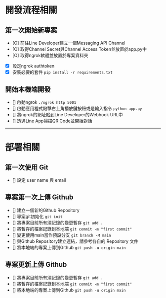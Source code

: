 # 開發流程相關

## 第一次開始新專案

- [O] 前往Line Developer建立一個Messaging API Channel
- [O] 取得Channel Secret與Channel Access Token並放置於app.py中
- [O] 取得ngrok軟體並放置於專案資料夾
- [x] 設定ngrok authtoken
- [x] 安裝必要的套件 `pip install -r requirements.txt`

## 開始本機端開發

- [] 啟動ngrok `./ngrok http 5001`
- [] 啟動應用程式點擊右上角播放鍵按鈕或是輸入指令 `python app.py`
- [] 將ngrok的網址貼到Line Developer的Webhook URL中
- [] 透過Line App掃描QR Code並開始對話

----

# 部署相關

## 第一次使用 Git

- [] 設定 user name 與 email

## 專案第一次上傳 Github

- [] 建立一個新的Github Repository
- [] 專案git初始化 `git init`
- [] 將專案目前所有須記錄的變更暫存 `git add .`
- [] 將暫存的檔案記錄到本地端 `git commit -m "first commit"`
- [] 變更使用main當作預設分支 `git branch -M main`
- [] 與Github Repository建立連結，請參考各自的 Repository 文件
- [] 將本地端的專案上傳到Github `git push -u origin main`

## 專案更新上傳 Github

- [] 將專案目前所有須記錄的變更暫存 `git add .`
- [] 將暫存的檔案記錄到本地端 `git commit -m "first commit"`
- [] 將本地端的專案上傳到Github `git push -u origin main`